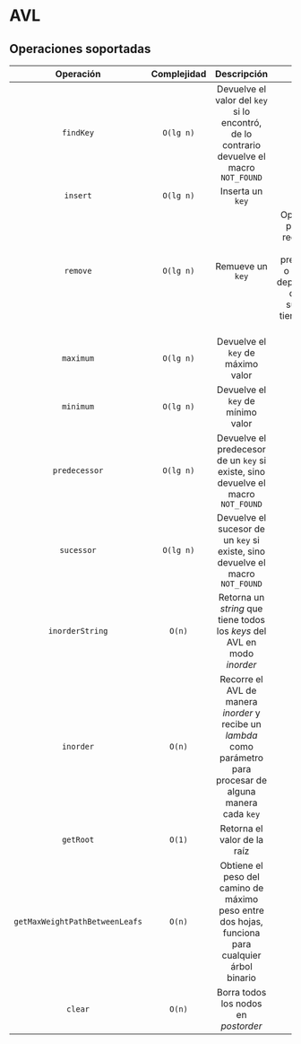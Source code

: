 # AVL

## Operaciones soportadas

|           Operación            | Complejidad |                                                   Descripción                                                    |                                                   Notas                                                   |
| :----------------------------: | :---------: | :--------------------------------------------------------------------------------------------------------------: | :-------------------------------------------------------------------------------------------------------: |
|           `findKey`            |  `O(lg n)`  |            Devuelve el valor del `key` si lo encontró, de lo contrario devuelve el macro `NOT_FOUND`             |                                                     -                                                     |
|            `insert`            |  `O(lg n)`  |                                                 Inserta un `key`                                                 |                                                     -                                                     |
|            `remove`            |  `O(lg n)`  |                                                 Remueve un `key`                                                 | Optimizado para que reemplace con el predecesor o sucesor dependiendo de cuál subárbol tiene menor altura |
|           `maximum`            |  `O(lg n)`  |                                        Devuelve el `key` de máximo valor                                         |                                                     -                                                     |
|           `minimum`            |  `O(lg n)`  |                                        Devuelve el `key` de mínimo valor                                         |                                                     -                                                     |
|         `predecessor`          |  `O(lg n)`  |                 Devuelve el predecesor de un `key` si existe, sino devuelve el macro `NOT_FOUND`                 |                                                     -                                                     |
|           `sucessor`           |  `O(lg n)`  |                  Devuelve el sucesor de un `key` si existe, sino devuelve el macro `NOT_FOUND`                   |                                                     -                                                     |
|        `inorderString`         |   `O(n)`    |                     Retorna un _string_ que tiene todos los _keys_ del AVL en modo _inorder_                     |                                                     -                                                     |
|           `inorder`            |   `O(n)`    | Recorre el AVL de manera _inorder_ y recibe un _lambda_ como parámetro para procesar de alguna manera cada `key` |                                                     -                                                     |
|           `getRoot`            |   `O(1)`    |                                           Retorna el valor de la raíz                                            |                                                     -                                                     |
| `getMaxWeightPathBetweenLeafs` |   `O(n)`    |         Obtiene el peso del camino de máximo peso entre dos hojas, funciona para cualquier árbol binario         |                                                     -                                                     |
|            `clear`             |   `O(n)`    |                                       Borra todos los nodos en _postorder_                                       |                                                     -                                                     |
